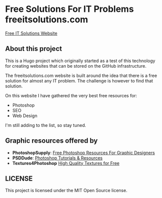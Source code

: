 # Free Solutions For IT Problems freeitsolutions.com
[Free IT Solutions Website](http://www.freeitsolutions.com)

## About this project

This is a Hugo project which originally started as a test of this technology for creating websites that can be stored on the GitHub infrastructure.

The freeitsolutions.com website is built around the idea that there is a free solution for almost any IT problem. The challenge is however to find that solution.

On this website I have gathered the very best free resources for:
- Photoshop
- SEO
- Web Design

I'm still adding to the list, so stay tuned.

## Graphic resources offered by
- **PhotoshopSupply**: [Free Photoshop Resources For Graphic Designers](https://www.photoshopsupply.com/)
- **PSDDude**: [Photoshop Tutorials & Resources](http://www.psd-dude.com/)
- **Textures4Photoshop** [High Quality Textures for Free](http://www.textures4photoshop.com/)

## LICENSE

This project is licensed under the MIT Open Source license.

